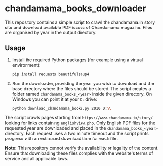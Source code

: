 # chandamama_books_downloader

This repository contains a simple script to crawl the chandamama.in story site
and download available PDF issues of Chandamama magazine. Files are organised by
year in the output directory.

## Usage

1. Install the required Python packages (for example using a virtual
environment):
   ```bash
   pip install requests beautifulsoup4
   ```
2. Run the downloader, providing the year you wish to download and the base
   directory where the files should be stored. The script creates a folder
   named `chandamama_books_<year>` inside the given directory. On Windows you
   can point it at your `D:` drive:
   ```bash
   python download_chandamama_books.py 2010 D:\\
   ```

The script crawls pages starting from `https://www.chandamama.in/story/` looking
for links containing `englishview.php`. Only English PDF files for the
requested year are downloaded and placed in the
`chandamama_books_<year>` directory. Each request uses a two minute timeout and
the script prints progress with an estimated download time for each file.

**Note:** This repository cannot verify the availability or legality of the
content. Ensure that downloading these files complies with the website's terms
of service and all applicable laws.
